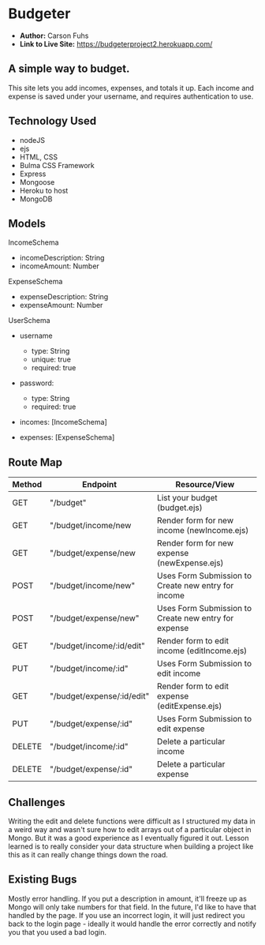 # Budgeter

- **Author:** Carson Fuhs
- **Link to Live Site:** https://budgeterproject2.herokuapp.com/


## A simple way to budget.

This site lets you add incomes, expenses, and totals it up. Each income and expense is saved under your username, and requires authentication to use.


## Technology Used
 - nodeJS
 - ejs
 - HTML, CSS
 - Bulma CSS Framework
 - Express
 - Mongoose
 - Heroku to host
 - MongoDB


## Models


IncomeSchema
 - incomeDescription: String
 - incomeAmount: Number

ExpenseSchema
 - expenseDescription: String
 - expenseAmount: Number

UserSchema
    
 - username
    - type: String
    - unique: true
    - required: true

 - password:
    - type: String
    - required: true

 - incomes: [IncomeSchema]
 - expenses: [ExpenseSchema]




## Route Map

| Method | Endpoint | Resource/View |
|--------|----------|---------------|
|GET| "/budget" | List your budget (budget.ejs) |
|GET| "/budget/income/new | Render form for new income (newIncome.ejs)|
|GET| "/budget/expense/new | Render form for new expense (newExpense.ejs)|
|POST| "/budget/income/new" | Uses Form Submission to Create new entry for income |
|POST| "/budget/expense/new" | Uses Form Submission to Create new entry for expense |
|GET| "/budget/income/:id/edit" | Render form to edit income (editIncome.ejs)|
|PUT| "/budget/income/:id" | Uses Form Submission to edit income |
|GET| "/budget/expense/:id/edit" | Render form to edit expense (editExpense.ejs)|
|PUT| "/budget/expense/:id" | Uses Form Submission to edit expense |
|DELETE| "/budget/income/:id" | Delete a particular income |
|DELETE| "/budget/expense/:id" | Delete a particular expense |


## Challenges

Writing the edit and delete functions were difficult as I structured my data in a weird way and wasn't sure how to edit arrays out of a particular object in Mongo. But it was a good experience as I eventually figured it out. Lesson learned is to really consider your data structure when building a project like this as it can really change things down the road.


## Existing Bugs

Mostly error handling. If you put a description in amount, it'll freeze up as Mongo will only take numbers for that field. In the future, I'd like to have that handled by the page. If you use an incorrect login, it will just redirect you back to the login page - ideally it would handle the error correctly and notify you that you used a bad login.